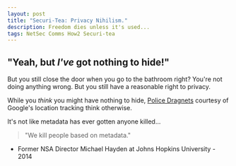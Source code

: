 ```yaml
---
layout: post
title: "Securi-Tea: Privacy Nihilism."
description: Freedom dies unless it's used...
tags: NetSec Comms How2 Securi-tea
---
```


## "Yeah, but _I've_ got nothing to hide!"

But you still close the door when you go to the bathroom right? You're not doing anything wrong. But you still have a reasonable right to privacy.

While you _think_ you might have nothing to hide, [Police Dragnets](https://www.nytimes.com/interactive/2019/04/13/us/google-location-tracking-police.html) courtesy of Google's location tracking think otherwise.

It's not like metadata has ever gotten anyone killed...

> "We kill people based on metadata."
- Former NSA Director Michael Hayden at Johns Hopkins University - 2014


